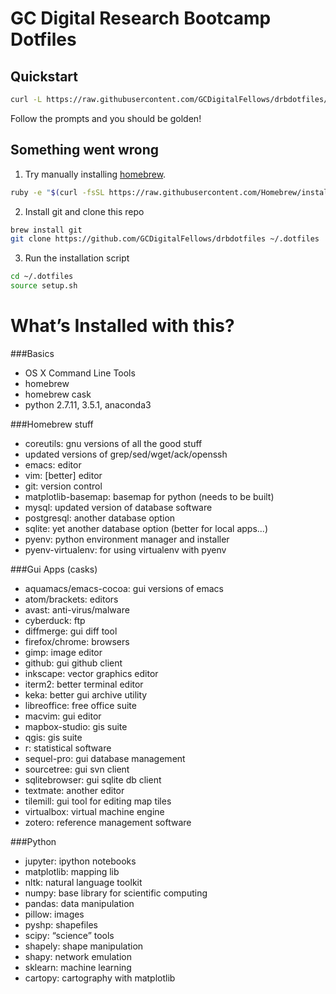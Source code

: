 # GC Digital Research Bootcamp Dotfiles
## Quickstart
```bash
curl -L https://raw.githubusercontent.com/GCDigitalFellows/drbdotfiles/master/setup.sh | sh
```
Follow the prompts and you should be golden!

## Something went wrong
1. Try manually installing [homebrew](http://brew.sh/).

  ```bash
  ruby -e "$(curl -fsSL https://raw.githubusercontent.com/Homebrew/install/master/install)"
  ```

2. Install git and clone this repo

  ```bash
  brew install git
  git clone https://github.com/GCDigitalFellows/drbdotfiles ~/.dotfiles
  ```

3. Run the installation script

  ```bash
  cd ~/.dotfiles
  source setup.sh
  ```
# What’s Installed with this?
###Basics
* OS X Command Line Tools
* homebrew
* homebrew cask
* python 2.7.11, 3.5.1, anaconda3

###Homebrew stuff
* coreutils: gnu versions of all the good stuff
* updated versions of grep/sed/wget/ack/openssh
* emacs: editor
* vim: [better] editor
* git: version control
* matplotlib-basemap: basemap for python (needs to be built)
* mysql: updated version of database software
* postgresql: another database option
* sqlite: yet another database option (better for local apps...)
* pyenv: python environment manager and installer
* pyenv-virtualenv: for using virtualenv with pyenv

###Gui Apps (casks)
* aquamacs/emacs-cocoa: gui versions of emacs
* atom/brackets: editors
* avast: anti-virus/malware
* cyberduck: ftp
* diffmerge: gui diff tool
* firefox/chrome: browsers
* gimp: image editor
* github: gui github client
* inkscape: vector graphics editor
* iterm2: better terminal editor
* keka: better gui archive utility
* libreoffice: free office suite
* macvim: gui editor
* mapbox-studio: gis suite
* qgis: gis suite
* r: statistical software
* sequel-pro: gui database management
* sourcetree: gui svn client
* sqlitebrowser: gui sqlite db client
* textmate: another editor
* tilemill: gui tool for editing map tiles
* virtualbox: virtual machine engine
* zotero: reference management software

###Python
* jupyter: ipython notebooks
* matplotlib: mapping lib
* nltk: natural language toolkit
* numpy: base library for scientific computing
* pandas: data manipulation
* pillow: images
* pyshp: shapefiles
* scipy: “science” tools
* shapely: shape manipulation
* shapy: network emulation
* sklearn: machine learning
* cartopy: cartography with matplotlib
